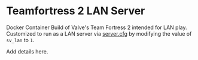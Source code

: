 # Teamfortress 2 LAN Server

Docker Container Build of Valve's Team Fortress 2 intended for LAN play.  Customized to run as a LAN server via [server.cfg][servercfg] by modifying the value of `sv_lan` to `1`.

Add details here.

[servercfg]: ./server.cfg
